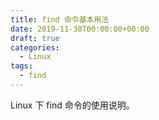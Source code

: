```yaml
---
title: find 命令基本用法
date: 2019-11-30T00:00:00+00:00
draft: true
categories:
  - Linux
tags:
  - find
---
```


Linux 下 find 命令的使用说明。

<!--more-->
